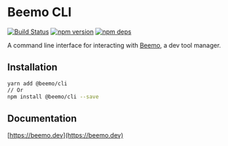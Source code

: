 # Beemo CLI

[![Build Status](https://github.com/beemojs/beemo/workflows/Build/badge.svg)](https://github.com/beemojs/beemo/actions?query=branch%3Amaster)
[![npm version](https://badge.fury.io/js/%40beemo%2Fcli.svg)](https://www.npmjs.com/package/@beemo/cli)
[![npm deps](https://david-dm.org/beemojs/beemo.svg?path=packages/cli)](https://www.npmjs.com/package/@beemo/cli)

A command line interface for interacting with [Beemo](https://github.com/beemojs/beemo), a dev tool
manager.

## Installation

```bash
yarn add @beemo/cli
// Or
npm install @beemo/cli --save
```

## Documentation

[https://beemo.dev](https://beemo.dev)
